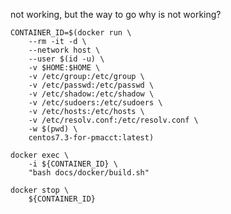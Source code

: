 not working, but the way to go
why is not working?    
    
    CONTAINER_ID=$(docker run \
        --rm -it -d \
        --network host \
        --user $(id -u) \
        -v $HOME:$HOME \
        -v /etc/group:/etc/group \
        -v /etc/passwd:/etc/passwd \
        -v /etc/shadow:/etc/shadow \
        -v /etc/sudoers:/etc/sudoers \
        -v /etc/hosts:/etc/hosts \
        -v /etc/resolv.conf:/etc/resolv.conf \
        -w $(pwd) \
        centos7.3-for-pmacct:latest)
    
    docker exec \
        -i ${CONTAINER_ID} \
        "bash docs/docker/build.sh"
    
    docker stop \
        ${CONTAINER_ID}        
    
